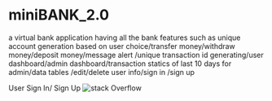 ﻿# miniBANK_2.0
a virtual bank application having all the bank features such as unique account generation based on user choice/transfer money/withdraw money/deposit money/message alert /unique transaction id generating/user dashboard/admin dashboard/transaction statics of last 10 days for admin/data tables /edit/delete user info/sign in /sign up
 
 User Sign In/ Sign Up
![stack Overflow](http://lmsotfy.com/so.png)







































